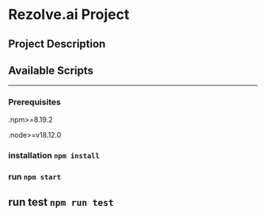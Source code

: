 # Rezolve.ai Project

## Project Description

## Available Scripts

---

### Prerequisites

.npm>=8.19.2

.node>=v18.12.0

### installation `npm install`

### run `npm start`

## run test `npm run test`
